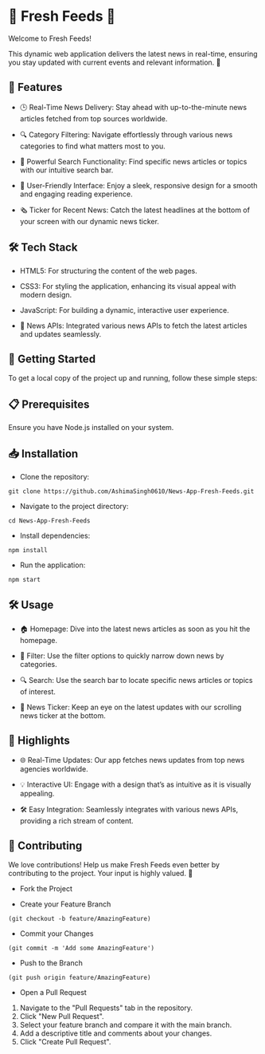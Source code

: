 
# 🌟 Fresh Feeds 📰
Welcome to Fresh Feeds! 

This dynamic web application delivers the latest news in real-time, ensuring you stay updated with current events and relevant information. 🚀




## 🚀 Features

- 🕒 Real-Time News Delivery: Stay ahead with up-to-the-minute news articles fetched from top sources worldwide.

- 🔍 Category Filtering: Navigate effortlessly through various news categories to find what matters most to you.

- 🔎 Powerful Search Functionality: Find specific news articles or topics with our intuitive search bar.

- 📱 User-Friendly Interface: Enjoy a sleek, responsive design for a smooth and engaging reading experience.

- 🗞️ Ticker for Recent News: Catch the latest headlines at the bottom of your screen with our dynamic news ticker.





## 🛠️ Tech Stack

- HTML5: For structuring the content of the web pages.

- CSS3: For styling the application, enhancing its visual appeal with modern design.

- JavaScript: For building a dynamic, interactive user experience.

- 📰 News APIs: Integrated various news APIs to fetch the latest articles and updates seamlessly.



## 🚀 Getting Started
To get a local copy of the project up and running, follow these simple steps:



## 📋 Prerequisites
Ensure you have Node.js installed on your system.



## 📥 Installation

- Clone the repository:

```
git clone https://github.com/AshimaSingh0610/News-App-Fresh-Feeds.git
```

- Navigate to the project directory:

```
cd News-App-Fresh-Feeds
```

- Install dependencies:
```
npm install
```

- Run the application:
```
npm start
```




## 🛠️ Usage

- 🏠 Homepage: Dive into the latest news articles as soon as you hit the homepage.

- 🎯 Filter: Use the filter options to quickly narrow down news by categories.

- 🔍 Search: Use the search bar to locate specific news articles or topics of interest.

- 📡 News Ticker: Keep an eye on the latest updates with our scrolling news ticker at the bottom.



## 🌟 Highlights

- 🌐 Real-Time Updates: Our app fetches news updates from top news agencies worldwide.

- 💡 Interactive UI: Engage with a design that’s as intuitive as it is visually appealing.

- 🛠️ Easy Integration: Seamlessly integrates with various news APIs, providing a rich stream of content.



## 🙌 Contributing

We love contributions! 
Help us make Fresh Feeds even better by contributing to the project. 
Your input is highly valued. 🤗

- Fork the Project

- Create your Feature Branch 
```
(git checkout -b feature/AmazingFeature)
```
- Commit your Changes 
```
(git commit -m 'Add some AmazingFeature')
```

- Push to the Branch 
```
(git push origin feature/AmazingFeature)
```
- Open a Pull Request
1. Navigate to the "Pull Requests" tab in the repository.
2. Click "New Pull Request".
3. Select your feature branch and compare it with the main branch.
4. Add a descriptive title and comments about your changes.
5. Click "Create Pull Request".

